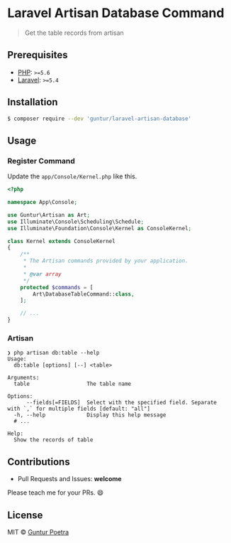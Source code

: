 # Laravel Artisan Database Command

> Get the table records from artisan


## Prerequisites

- [PHP](http://php.net): `>=5.6` <br>
- [Laravel](https://laravel.com): `>=5.4`


## Installation


```bash
$ composer require --dev 'guntur/laravel-artisan-database'
```


## Usage

### Register Command

Update the `app/Console/Kernel.php` like this.

```php
<?php

namespace App\Console;

use Guntur\Artisan as Art;
use Illuminate\Console\Scheduling\Schedule;
use Illuminate\Foundation\Console\Kernel as ConsoleKernel;

class Kernel extends ConsoleKernel
{
    /**
     * The Artisan commands provided by your application.
     *
     * @var array
     */
    protected $commands = [
        Art\DatabaseTableCommand::class,
    ];

    // ...
}
```

### Artisan

```
❯ php artisan db:table --help
Usage:
  db:table [options] [--] <table>

Arguments:
  table                  The table name

Options:
      --fields[=FIELDS]  Select with the specified field. Separate with `,` for multiple fields [default: "all"]
  -h, --help             Display this help message
  # ...

Help:
  Show the records of table
```



## Contributions

- Pull Requests and Issues: __welcome__

Please teach me for your PRs. :smile:


## License

MIT © [Guntur Poetra](http://guntur.starmediateknik.com)
